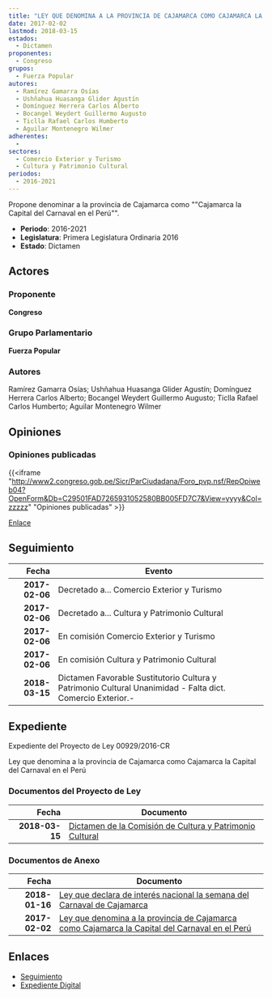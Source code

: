 ```yaml
---
title: "LEY QUE DENOMINA A LA PROVINCIA DE CAJAMARCA COMO CAJAMARCA LA CAPITAL DEL CARNAVAL EN EL PERÚ"
date: 2017-02-02
lastmod: 2018-03-15
estados: 
  - Dictamen
proponentes: 
  - Congreso
grupos: 
  - Fuerza Popular
autores: 
  - Ramírez Gamarra Osías
  - Ushñahua Huasanga Glider Agustín
  - Domínguez Herrera Carlos Alberto
  - Bocangel Weydert Guillermo Augusto
  - Ticlla Rafael Carlos Humberto
  - Aguilar Montenegro Wilmer
adherentes: 
  - 
sectores: 
  - Comercio Exterior y Turismo
  - Cultura y Patrimonio Cultural
periodos: 
  - 2016-2021
---
```


Propone denominar a la provincia de Cajamarca como ""Cajamarca la Capital del Carnaval en el Perú"".

- **Periodo**: 2016-2021
- **Legislatura**: Primera Legislatura Ordinaria 2016
- **Estado**: Dictamen

## Actores

### Proponente

**Congreso**

### Grupo Parlamentario

**Fuerza Popular**

### Autores

Ramírez Gamarra Osías; Ushñahua Huasanga Glider Agustín; Domínguez Herrera Carlos Alberto; Bocangel Weydert Guillermo Augusto; Ticlla Rafael Carlos Humberto; Aguilar Montenegro Wilmer


## Opiniones

### Opiniones publicadas

{{<iframe "http://www2.congreso.gob.pe/Sicr/ParCiudadana/Foro_pvp.nsf/RepOpiweb04?OpenForm&Db=C29501FAD7265931052580BB005FD7C7&View=yyyy&Col=zzzzz" "Opiniones publicadas" >}}

[Enlace](http://www2.congreso.gob.pe/Sicr/ParCiudadana/Foro_pvp.nsf/RepOpiweb04?OpenForm&Db=C29501FAD7265931052580BB005FD7C7&View=yyyy&Col=zzzzz)

## Seguimiento

| Fecha | Evento |
|------:|--------|
| **2017-02-06** | Decretado a... Comercio Exterior y Turismo|
| **2017-02-06** | Decretado a... Cultura y Patrimonio Cultural|
| **2017-02-06** | En comisión Comercio Exterior y Turismo|
| **2017-02-06** | En comisión Cultura y Patrimonio Cultural|
| **2018-03-15** | Dictamen Favorable Sustitutorio Cultura y Patrimonio Cultural Unanimidad - Falta dict. Comercio Exterior.-|


## Expediente

Expediente del Proyecto de Ley 00929/2016-CR

Ley que denomina a la provincia de Cajamarca como Cajamarca la Capital del Carnaval en el Perú


### Documentos del Proyecto de Ley

| Fecha | Documento |
|------:|--------|
| **2018-03-15** | [Dictamen de la Comisión de Cultura y Patrimonio Cultural](http://www.leyes.congreso.gob.pe/Documentos/2016_2021/Dictamenes/Proyectos_de_Ley/00929DC05MAY20180315.pdf) |

### Documentos de Anexo

| Fecha | Documento |
|------:|--------|
| **2018-01-16** | [Ley que declara de interés nacional la semana del Carnaval de Cajamarca](http://www.leyes.congreso.gob.pe/Documentos/2016_2021/Proyectos_de_Ley_y_de_Resoluciones_Legislativas/PL0232820180116.pdf) |
| **2017-02-02** | [Ley que denomina a la provincia de Cajamarca como Cajamarca la Capital del Carnaval en el Perú](http://www.leyes.congreso.gob.pe/Documentos/2016_2021/Proyectos_de_Ley_y_de_Resoluciones_Legislativas/PL0092920170202.pdf) |

## Enlaces 

- [Seguimiento](http://www2.congreso.gob.pe/Sicr/TraDocEstProc/CLProLey2016.nsf/f7fff46988ca05b1052578e100829cc7/b011b46a6fbb42d8052580bb00770adf?OpenDocument)
- [Expediente Digital](http://www2.congreso.gob.pe/Sicr/TraDocEstProc/CLProLey2016.nsf/f7fff46988ca05b1052578e100829cc7/b011b46a6fbb42d8052580bb00770adf?OpenDocument&Click=05257FB7005EB655.eb71d0cf91d8294e05256cdf006b5706/$Body/0.1C6C)

